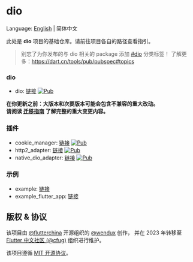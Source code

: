 # dio

Language: [English](README.md) | 简体中文

此处是 **dio** 项目的基础仓库。请前往项目各自的路径查看指引。

> 别忘了为你发布的与 dio 相关的 package 添加
> [#dio](https://pub.flutter-io.cn/packages?q=topic%3Adio) 分类标签！
> 了解更多：https://dart.cn/tools/pub/pubspec#topics

### dio

- dio: [链接](dio)
  [![Pub](https://img.shields.io/pub/v/dio.svg?label=dev&include_prereleases)](https://pub.flutter-io.cn/packages/dio)

**在你更新之前：大版本和次要版本可能会包含不兼容的重大改动。<br/>
请阅读 [迁移指南][] 了解完整的重大变更内容。**

[迁移指南]: https://pub.flutter-io.cn/documentation/dio/latest/topics/Migration%20Guide-topic.html

### 插件

- cookie_manager: [链接](plugins/cookie_manager)
  [![Pub](https://img.shields.io/pub/v/dio_cookie_manager.svg?label=dev&include_prereleases)](https://pub.flutter-io.cn/packages/dio_cookie_manager)
- http2_adapter: [链接](plugins/http2_adapter)
  [![Pub](https://img.shields.io/pub/v/dio_http2_adapter.svg?label=dev&include_prereleases)](https://pub.flutter-io.cn/packages/dio_http2_adapter)
- native_dio_adapter: [链接](plugins/native_dio_adapter)
  [![Pub](https://img.shields.io/pub/v/native_dio_adapter.svg?label=dev&include_prereleases)](https://pub.dev/packages/native_dio_adapter)

### 示例

- example: [链接](example)
- example_flutter_app: [链接](example_flutter_app)

## 版权 & 协议

该项目由 [@flutterchina](https://github.com/flutterchina)
开源组织的 [@wendux](https://github.com/wendux) 创作，
并在 2023 年转移至
[Flutter 中文社区 (@cfug)](https://github.com/cfug) 组织进行维护。

该项目遵循 [MIT 开源协议](LICENSE)。
